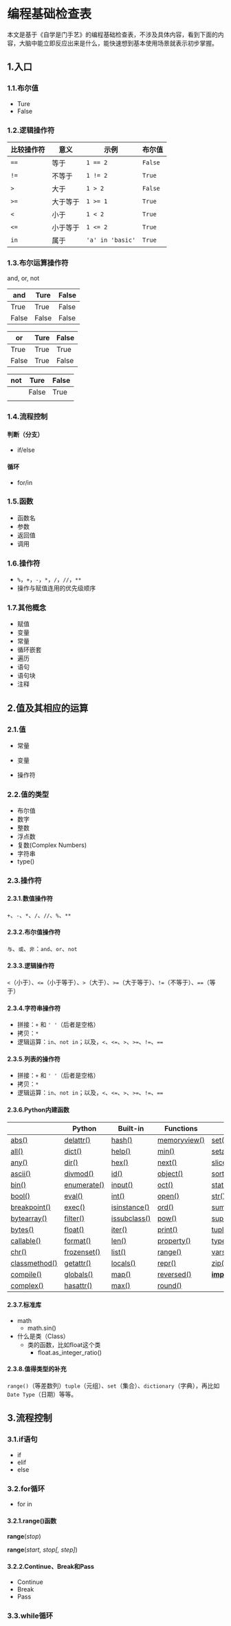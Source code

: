 # 编程基础检查表

本文是基于《自学是门手艺》的编程基础检查表，不涉及具体内容，看到下面的内容，大脑中能立即反应出来是什么，能快速想到基本使用场景就表示初步掌握。

## 1.入口

### 1.1.布尔值

* Ture
* False



### 1.2.逻辑操作符

| 比较操作符 | 意义     | 示例             | 布尔值  |
| ---------- | -------- | ---------------- | ------- |
| `==`       | 等于     | `1 == 2`         | `False` |
| `!=`       | 不等于   | `1 != 2`         | `True`  |
| `>`        | 大于     | `1 > 2`          | `False` |
| `>=`       | 大于等于 | `1 >= 1`         | `True`  |
| `<`        | 小于     | `1 < 2`          | `True`  |
| `<=`       | 小于等于 | `1 <= 2`         | `True`  |
| `in`       | 属于     | `'a' in 'basic'` | `True`  |



### 1.3.布尔运算操作符

and, or, not

| and   | Ture  | False |
| ----- | ----- | ----- |
| True  | True  | False |
| False | False | False |

| or    | Ture | False |
| ----- | ---- | ----- |
| True  | True | True  |
| False | True | False |

| not  | Ture  | False |
| ---- | ----- | ----- |
|      | False | True  |
|      |       |       |



### 1.4.流程控制

#### 判断（分支）

* if/else

#### 循环

* for/in



### 1.5.函数

* 函数名
* 参数
* 返回值
* 调用



### 1.6.操作符

* `%`，`+`，`-`，`*`，`/`，`//`，`**`
* 操作与赋值连用的优先级顺序



### 1.7.其他概念

* 赋值
* 变量
* 常量
* 循环嵌套
* 遍历
* 语句
* 语句块
* 注释



## 2.值及其相应的运算

### 2.1.值

* 常量
* 变量

* 操作符

### 2.2.值的类型

* 布尔值
* 数字
* 整数
* 浮点数
* 复数(Complex Numbers)
* 字符串
* type()

### 2.3.操作符

#### 2.3.1.数值操作符

`+`、`-`、`*`、`/`、`//`、`%`、`**`

#### 2.3.2.布尔值操作符

`与`、`或`、`非`：`and`、`or`、`not`

#### 2.3.3.逻辑操作符

`<`（小于）、`<=`（小于等于）、`>`（大于）、`>=`（大于等于）、`!=`（不等于）、`==`（等于）

#### 2.3.4.字符串操作符

* 拼接：`+` 和 `' '`（后者是空格）
* 拷贝：`*`
* 逻辑运算：`in`、`not in`；以及，`<`、`<=`、`>`、`>=`、`!=`、`==`

#### 2.3.5.列表的操作符

* 拼接：`+` 和 `' '`（后者是空格）
* 拷贝：`*`
* 逻辑运算：`in`、`not in`；以及，`<`、`<=`、`>`、`>=`、`!=`、`==`

#### 2.3.6.Python内建函数

|                                                              | Python                                                       | Built-in                                                     | Functions                                                    | )                                                            |
| ------------------------------------------------------------ | ------------------------------------------------------------ | ------------------------------------------------------------ | ------------------------------------------------------------ | ------------------------------------------------------------ |
| [abs()](https://docs.python.org/3/library/functions.html#abs) | [delattr()](https://docs.python.org/3/library/functions.html#delattr) | [hash()](https://docs.python.org/3/library/functions.html#hash) | [memoryview()](https://docs.python.org/3/library/functions.html#func-memoryview) | [set()](https://docs.python.org/3/library/functions.html#func-set) |
| [all()](https://docs.python.org/3/library/functions.html#all) | [dict()](https://docs.python.org/3/library/functions.html#func-dict) | [help()](https://docs.python.org/3/library/functions.html#help) | [min()](https://docs.python.org/3/library/functions.html#min) | [setattr()](https://docs.python.org/3/library/functions.html#setattr) |
| [any()](https://docs.python.org/3/library/functions.html#any) | [dir()](https://docs.python.org/3/library/functions.html#dir) | [hex()](https://docs.python.org/3/library/functions.html#hex) | [next()](https://docs.python.org/3/library/functions.html#next) | [slice()](https://docs.python.org/3/library/functions.html#slice) |
| [ascii()](https://docs.python.org/3/library/functions.html#ascii) | [divmod()](https://docs.python.org/3/library/functions.html#divmod) | [id()](https://docs.python.org/3/library/functions.html#id)  | [object()](https://docs.python.org/3/library/functions.html#object) | [sorted()](https://docs.python.org/3/library/functions.html#sorted) |
| [bin()](https://docs.python.org/3/library/functions.html#bin) | [enumerate()](https://docs.python.org/3/library/functions.html#enumerate) | [input()](https://docs.python.org/3/library/functions.html#input) | [oct()](https://docs.python.org/3/library/functions.html#oct) | [staticmethod()](https://docs.python.org/3/library/functions.html#staticmethod) |
| [bool()](https://docs.python.org/3/library/functions.html#bool) | [eval()](https://docs.python.org/3/library/functions.html#eval) | [int()](https://docs.python.org/3/library/functions.html#int) | [open()](https://docs.python.org/3/library/functions.html#open) | [str()](https://docs.python.org/3/library/functions.html#func-str) |
| [breakpoint()](https://docs.python.org/3/library/functions.html#breakpoint) | [exec()](https://docs.python.org/3/library/functions.html#exec) | [isinstance()](https://docs.python.org/3/library/functions.html#isinstance) | [ord()](https://docs.python.org/3/library/functions.html#ord) | [sum()](https://docs.python.org/3/library/functions.html#sum) |
| [bytearray()](https://docs.python.org/3/library/functions.html#func-bytearray) | [filter()](https://docs.python.org/3/library/functions.html#filter) | [issubclass()](https://docs.python.org/3/library/functions.html#issubclass) | [pow()](https://docs.python.org/3/library/functions.html#pow) | [super()](https://docs.python.org/3/library/functions.html#super) |
| [bytes()](https://docs.python.org/3/library/functions.html#func-bytes) | [float()](https://docs.python.org/3/library/functions.html#float) | [iter()](https://docs.python.org/3/library/functions.html#iter) | [print()](https://docs.python.org/3/library/functions.html#print) | [tuple()](https://docs.python.org/3/library/functions.html#func-tuple) |
| [callable()](https://docs.python.org/3/library/functions.html#callable) | [format()](https://docs.python.org/3/library/functions.html#format) | [len()](https://docs.python.org/3/library/functions.html#len) | [property()](https://docs.python.org/3/library/functions.html#property) | [type()](https://docs.python.org/3/library/functions.html#type) |
| [chr()](https://docs.python.org/3/library/functions.html#chr) | [frozenset()](https://docs.python.org/3/library/functions.html#func-frozenset) | [list()](https://docs.python.org/3/library/functions.html#func-list) | [range()](https://docs.python.org/3/library/functions.html#func-range) | [vars()](https://docs.python.org/3/library/functions.html#vars) |
| [classmethod()](https://docs.python.org/3/library/functions.html#classmethod) | [getattr()](https://docs.python.org/3/library/functions.html#getattr) | [locals()](https://docs.python.org/3/library/functions.html#locals) | [repr()](https://docs.python.org/3/library/functions.html#repr) | [zip()](https://docs.python.org/3/library/functions.html#zip) |
| [compile()](https://docs.python.org/3/library/functions.html#compile) | [globals()](https://docs.python.org/3/library/functions.html#globals) | [map()](https://docs.python.org/3/library/functions.html#map) | [reversed()](https://docs.python.org/3/library/functions.html#reversed) | [__import__()](https://docs.python.org/3/library/functions.html#__import__) |
| [complex()](https://docs.python.org/3/library/functions.html#complex) | [hasattr()](https://docs.python.org/3/library/functions.html#hasattr) | [max()](https://docs.python.org/3/library/functions.html#max) | [round()](https://docs.python.org/3/library/functions.html#round) |                                                              |

#### 2.3.7.标准库

* math
  * math.sin()
* 什么是类（Class）
  * 类的函数，比如float这个类
    * float.as_integer_ratio()

#### 2.3.8.值得类型的补充

`range()`（等差数列）`tuple`（元组）、`set`（集合）、`dictionary`（字典），再比如 `Date Type`（日期）等等。



## 3.流程控制

### 3.1.if语句

* if
* elif
* else

### 3.2.for循环

* for in

#### 3.2.1.range()函数

**range**(_stop_)

**range**(_start, stop[, step]_)

#### 3.2.2.Continue、Break和Pass

* Continue
* Break
* Pass

### 3.3.while循环


